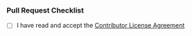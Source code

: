 ### Pull Request Checklist

<!-- Make sure to read and accept the CLA, before you open the pull request: `/CONTRIBUTOR_LICENSE_AGREEMENT` -->
<!-- Tick the checkbox in case you accept it (`[x]`) -->

- [ ] I have read and accept the [Contributor License Agreement](https://github.com/porscheofficial/prototype-management-case-study/blob/d94ac5b33c83d83100979a538e7101af9625f5e3/CONTRIBUTOR_LICENSE_AGREEMENT.md)